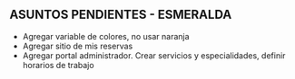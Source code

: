 ## ASUNTOS PENDIENTES - ESMERALDA
- Agregar variable de colores, no usar naranja
- Agregar sitio de mis reservas
- Agregar portal administrador. Crear servicios y especialidades, definir horarios de  trabajo